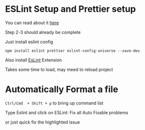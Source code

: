 # ESLint Setup and Prettier setup
You can read about it [here](https://docs.expo.dev/guides/using-eslint/)

Step 2-3 should already be complete

Just install eslint config

`npm install eslint prettier eslint-config-universe --save-dev` 

Also install [EsLint](https://marketplace.visualstudio.com/items?itemName=dbaeumer.vscode-eslint) Extension 

Takes some time to load, may meed to reload project


# Automatically Format a file

`Ctrl/Cmd  + Shift + p` to bring up command list

Type Eslint and click on ESLint: Fix all Auto Fixable problems

or just quick fix the highlighted issue
     